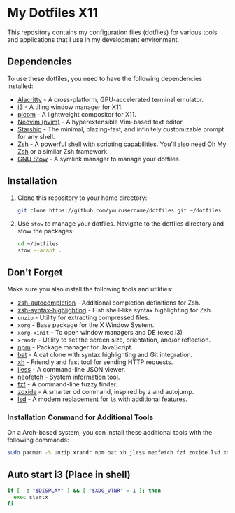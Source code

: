 # My Dotfiles X11

This repository contains my configuration files (dotfiles) for various tools and applications that I use in my development environment.

## Dependencies

To use these dotfiles, you need to have the following dependencies installed:

- [Alacritty](https://github.com/alacritty/alacritty) - A cross-platform, GPU-accelerated terminal emulator.
- [i3](https://i3wm.org/) - A tiling window manager for X11.
- [picom](https://github.com/yshui/picom) - A lightweight compositor for X11.
- [Neovim (nvim)](https://neovim.io/) - A hyperextensible Vim-based text editor.
- [Starship](https://starship.rs/) - The minimal, blazing-fast, and infinitely customizable prompt for any shell.
- [Zsh](https://www.zsh.org/) - A powerful shell with scripting capabilities. You'll also need [Oh My Zsh](https://ohmyz.sh/) or a similar Zsh framework.
- [GNU Stow](https://www.gnu.org/software/stow/) - A symlink manager to manage your dotfiles.

## Installation

1. Clone this repository to your home directory:

    ```sh
    git clone https://github.com/yourusername/dotfiles.git ~/dotfiles
    ```

2. Use `stow` to manage your dotfiles. Navigate to the dotfiles directory and stow the packages:

    ```sh
    cd ~/dotfiles
    stow --adapt .
    ```

## Don't Forget

Make sure you also install the following tools and utilities:

- [zsh-autocompletion](https://github.com/zsh-users/zsh-completions) - Additional completion definitions for Zsh.
- [zsh-syntax-highlighting](https://github.com/zsh-users/zsh-syntax-highlighting) - Fish shell-like syntax highlighting for Zsh.
- `unzip` - Utility for extracting compressed files.
- `xorg` - Base package for the X Window System.
- `xorg-xinit` - To open window managers and DE (exec i3)
- `xrandr` - Utility to set the screen size, orientation, and/or reflection.
- [npm](https://www.npmjs.com/) - Package manager for JavaScript.
- [bat](https://github.com/sharkdp/bat) - A cat clone with syntax highlighting and Git integration.
- [xh](https://github.com/ducaale/xh) - Friendly and fast tool for sending HTTP requests.
- [jless](https://github.com/PaulJuliusMartinez/jless) - A command-line JSON viewer.
- [neofetch](https://github.com/dylanaraps/neofetch) - System information tool.
- [fzf](https://github.com/junegunn/fzf) - A command-line fuzzy finder.
- [zoxide](https://github.com/ajeetdsouza/zoxide) - A smarter cd command, inspired by z and autojump.
- [lsd](https://github.com/Peltoche/lsd) - A modern replacement for `ls` with additional features.


### Installation Command for Additional Tools

On a Arch-based system, you can install these additional tools with the following commands:

```sh
sudo pacman -S unzip xrandr npm bat xh jless neofetch fzf zoxide lsd xorg

```

## Auto start i3 (Place in shell)
```sh
if [ -z "$DISPLAY" ] && [ "$XDG_VTNR" = 1 ]; then
  exec startx
fi
